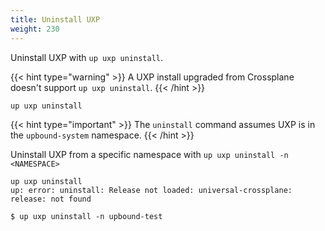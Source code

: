 ```yaml
---
title: Uninstall UXP
weight: 230
---
```


Uninstall UXP with `up uxp uninstall`.

{{< hint type="warning" >}}
A UXP install upgraded from Crossplane doesn't support `up uxp uninstall`.
*<!-- TOTO: Tracked by issue https://github.com/upbound/up/issues/187 -->* 
{{< /hint >}}

```shell
up uxp uninstall
```

{{< hint type="important" >}}
The `uninstall` command assumes UXP is in the `upbound-system` namespace. 
{{< /hint >}}

Uninstall UXP from a specific namespace with `up uxp uninstall -n <NAMESPACE>`

```shell
up uxp uninstall
up: error: uninstall: Release not loaded: universal-crossplane: release: not found

$ up uxp uninstall -n upbound-test
```

*<!-- TOTO: Provide manual uninstall steps based on Crossplane docs https://crossplane.io/docs/v1.8/reference/uninstall.html -->* 
